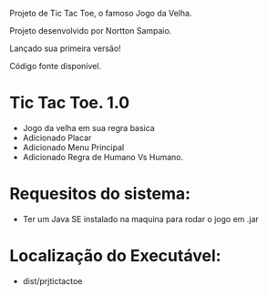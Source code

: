 Projeto de Tic Tac Toe, o famoso Jogo da Velha.

Projeto desenvolvido por Nortton Sampaio.

Lançado sua primeira versão!

Código fonte disponível.

# Tic Tac Toe. 1.0
 - Jogo da velha em sua regra basica
 - Adicionado Placar
 - Adicionado Menu Principal
 - Adicionado Regra de Humano Vs Humano.

# Requesitos do sistema:
 - Ter um Java SE instalado na maquina para rodar o jogo em .jar

# Localização do Executável:
 - dist/prjtictactoe
